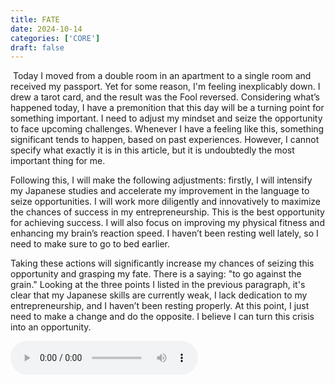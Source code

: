 ```yaml
---
title: FATE
date: 2024-10-14
categories: ['CORE']
draft: false
---
```


​	Today I moved from a double room in an apartment to a single room and received my passport. Yet for some reason, I'm feeling inexplicably down. I drew a tarot card, and the result was the Fool reversed. Considering what’s happened today, I have a premonition that this day will be a turning point for something important. I need to adjust my mindset and seize the opportunity to face upcoming challenges. Whenever I have a feeling like this, something significant tends to happen, based on past experiences. However, I cannot specify what exactly it is in this article, but it is undoubtedly the most important thing for me.

Following this, I will make the following adjustments: firstly, I will intensify my Japanese studies and accelerate my improvement in the language to seize opportunities. I will work more diligently and innovatively to maximize the chances of success in my entrepreneurship. This is the best opportunity for achieving success. I will also focus on improving my physical fitness and enhancing my brain’s reaction speed. I haven’t been resting well lately, so I need to make sure to go to bed earlier.

Taking these actions will significantly increase my chances of seizing this opportunity and grasping my fate. There is a saying: "to go against the grain." Looking at the three points I listed in the previous paragraph, it's clear that my Japanese skills are currently weak, I lack dedication to my entrepreneurship, and I haven’t been resting properly. At this point, I just need to make a change and do the opposite. I believe I can turn this crisis into an opportunity.

<audio controls autoplay>
  <source src="/audios/M18.mp3" type="audio/mpeg">
  Your browser does not support the audio tag.
</audio>
